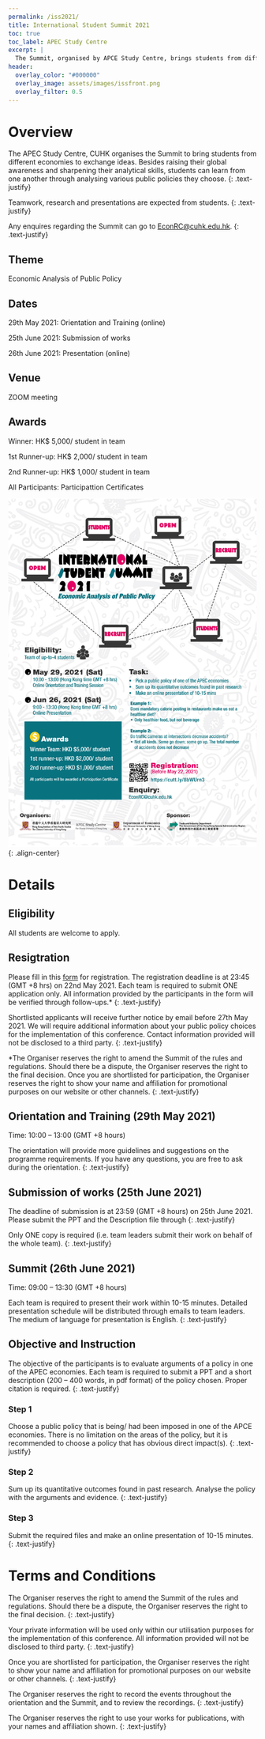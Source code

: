 ```yaml
---
permalink: /iss2021/
title: International Student Summit 2021
toc: true
toc_label: APEC Study Centre
excerpt: |
  The Summit, organised by APCE Study Centre, brings students from different economies to exchange ideas through analysing public policies
header:
  overlay_color: "#000000"
  overlay_image: assets/images/issfront.png
  overlay_filter: 0.5
---
```


# Overview
The APEC Study Centre, CUHK organises the Summit to bring students from different economies to exchange ideas. Besides raising their global awareness and sharpening their analytical skills, students can learn from one another through analysing various public policies they choose. 
{: .text-justify}

Teamwork, research and presentations are expected from students.
{: .text-justify}

Any enquires regarding the Summit can go to <a href="mailto:EconRC@cuhk.edu.hk">EconRC@cuhk.edu.hk</a>.
{: .text-justify}

## Theme
Economic Analysis of Public Policy

## Dates
29th May 2021: Orientation and Training (online)

25th June 2021: Submission of works

26th June 2021: Presentation (online)

## Venue
ZOOM meeting
  
## Awards
Winner: HK$ 5,000/ student in team

1st Runner-up: HK$ 2,000/ student in team
  
2nd Runner-up: HK$ 1,000/ student in team
  
All Participants: Participattion Certificates

![ISS 2021](/assets/images/StudentSummit-v5-300dpi.jpg){: .align-center}

# Details
## Eligibility
All students are welcome to apply.

## Resigtration
Please fill in this [form](https://forms.office.com/r/RsHbL7Ezzp/) for registration. The registration deadline is at 23:45 (GMT +8 hrs) on 22nd May 2021. Each team is required to submit ONE application only. All information provided by the participants in the form will be verified through follow-ups.* 
{: .text-justify}

Shortlisted applicants will receive further notice by email before 27th May 2021. We will require additional information about your public policy choices for the implementation of this conference. Contact information provided will not be disclosed to a third party.
{: .text-justify}

*The Organiser reserves the right to amend the Summit of the rules and regulations. Should there be a dispute, the Organiser reserves the right to the final decision. Once you are shortlisted for participation, the Organiser reserves the right to show your name and affiliation for promotional purposes on our website or other channels.
{: .text-justify}

## Orientation and Training (29th May 2021)
Time: 10:00 – 13:00 (GMT +8 hours)

The orientation will provide more guidelines and suggestions on the programme requirements. If you have any questions, you are free to ask during the orientation.
{: .text-justify}

## Submission of works (25th June 2021)
The deadline of submission is at 23:59 (GMT +8 hours) on 25th June 2021. Please submit the PPT and the Description file through
{: .text-justify}

Only ONE copy is required (i.e. team leaders submit their work on behalf of the whole team).
{: .text-justify}

## Summit (26th June 2021)
Time: 09:00 – 13:30 (GMT +8 hours)

Each team is required to present their work within 10-15 minutes. Detailed presentation schedule will be distributed through emails to team leaders. The medium of language for presentation is English.
{: .text-justify}

## Objective and Instruction
The objective of the participants is to evaluate arguments of a policy in one of the APEC economies. Each team is required to submit a PPT and a short description (200 – 400 words, in pdf format) of the policy chosen. Proper citation is required.
{: .text-justify}

### Step 1
Choose a public policy that is being/ had been imposed in one of the APCE economies. There is no limitation on the areas of the policy, but it is recommended to choose a policy that has obvious direct impact(s).
{: .text-justify}

### Step 2
Sum up its quantitative outcomes found in past research. Analyse the policy with the arguments and evidence. 
{: .text-justify}

### Step 3
Submit the required files and make an online presentation of 10-15 minutes.
{: .text-justify}

# Terms and Conditions
The Organiser reserves the right to amend the Summit of the rules and regulations. Should there be a dispute, the Organiser reserves the right to the final decision.
{: .text-justify}

Your private information will be used only within our utilisation purposes for the implementation of this conference. All information provided will not be disclosed to third party.
{: .text-justify}

Once you are shortlisted for participation, the Organiser reserves the right to show your name and affiliation for promotional purposes on our website or other channels.
{: .text-justify}

The Organiser reserves the right to record the events throughout the orientation and the Summit, and to review the recordings. 
{: .text-justify}

The Organiser reserves the right to use your works for publications, with your names and affiliation shown.
{: .text-justify}


